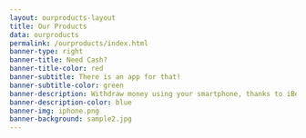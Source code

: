 ```yaml
---
layout: ourproducts-layout
title: Our Products
data: ourproducts
permalink: /ourproducts/index.html
banner-type: right
banner-title: Need Cash?
banner-title-color: red
banner-subtitle: There is an app for that!
banner-subtitle-color: green
banner-description: Withdraw money using your smartphone, thanks to iBeacon technology.
banner-description-color: blue
banner-img: iphone.png
banner-background: sample2.jpg
---
```

